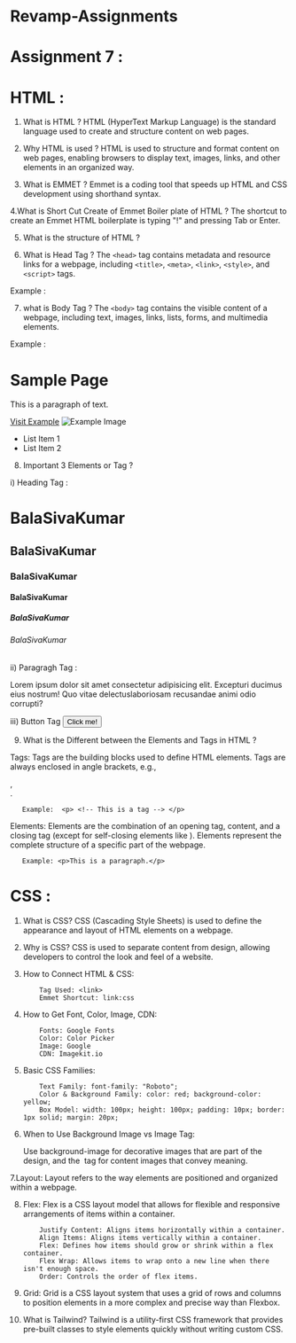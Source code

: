 # Revamp-Assignments 

# Assignment 7 :

# HTML :

1. What is HTML ?
          HTML (HyperText Markup Language) is the standard language used to create and structure content on web pages.

2. Why HTML is used ?
      HTML is used to structure and format content on web pages, enabling browsers to display text, images, links, and other elements in an organized way.

 3. What is EMMET ?
        Emmet is a coding tool that speeds up HTML and CSS development using shorthand syntax.

4.What is Short Cut Create of Emmet Boiler plate of HTML ?
        The shortcut to create an Emmet HTML boilerplate is typing "!" and pressing Tab or Enter.

5. What is the structure of HTML ?

   <!DOCTYPE html>
   <html lang="en">
   <head>
         <meta charset="UTF-8">
         <meta name="viewport" content="width=device-width, initial-scale=1.0">
         <title>Document</title>
   </head>
   <body>
    
   </body>
   </html>

6. What is Head Tag ?
        The `<head>` tag contains metadata and resource links for a webpage, including `<title>`, `<meta>`, `<link>`, `<style>`, and `<script>` tags.

Example :
      <head>
            <title>My Awesome Page</title>
            <meta charset="UTF-8">
            <meta name="viewport" content="width=device-width, initial-scale=1.0">
            <meta name="description" content="This is an example webpage.">
            <link rel="stylesheet" href="styles.css">
            <script src="script.js"></script>
      </head>

7. what is Body Tag ?
         The `<body>` tag contains the visible content of a webpage, including text, images, links, lists, forms, and multimedia elements.

Example :
          <body>
                <h1> Sample Page </h1>
                <p> This is a paragraph of text. </p>
                <a href="https://example.com">Visit Example</a>
                <img src="image.jpg" alt="Example Image">
                <ul>
                  <li>List Item 1</li>
                  <li>List Item 2</li>
                </ul>
         </body>

8. Important 3 Elements or Tag ?

  i) Heading Tag :
    <h1> BalaSivaKumar </h1>
    <h2> BalaSivaKumar </h2>
    <h3> BalaSivaKumar </h3>
    <h4> BalaSivaKumar </h4>
    <h5> BalaSivaKumar </h5>
    <h6> BalaSivaKumar </h6>

 ii) Paragragh Tag :
    <p>
    Lorem ipsum dolor sit amet consectetur adipisicing elit. Excepturi ducimus eius nostrum! Quo vitae delectuslaboriosam recusandae animi odio corrupti?
    </p>

iii) Button Tag
    <button> Click me!</button>

9. What is the Different between the Elements and Tags in HTML ?

 Tags:
             Tags are the building blocks used to define HTML elements.
             Tags are always enclosed in angle brackets, e.g., <div>, </div>.
   
       Example:  <p> <!-- This is a tag --> </p>

 Elements:
                Elements are the combination of an opening tag, content, and a closing tag (except for self-closing elements like <img>).
                Elements represent the complete structure of a specific part of the webpage.
   
       Example: <p>This is a paragraph.</p>


# CSS : 

1. What is CSS?
               CSS (Cascading Style Sheets) is used to define the appearance and layout of HTML elements on a webpage.

2. Why is CSS?
              CSS is used to separate content from design, allowing developers to control the look and feel of a website.

3. How to Connect HTML & CSS:
   
           Tag Used: <link>
           Emmet Shortcut: link:css
   
4. How to Get Font, Color, Image, CDN:
   
           Fonts: Google Fonts
           Color: Color Picker
           Image: Google
           CDN: Imagekit.io

5. Basic CSS Families:

           Text Family: font-family: "Roboto";
           Color & Background Family: color: red; background-color: yellow;
           Box Model: width: 100px; height: 100px; padding: 10px; border: 1px solid; margin: 20px;

6. When to Use Background Image vs Image Tag:

      Use background-image for decorative images that are part of the design, and the <img> tag for content images that convey meaning.

7.Layout:
          Layout refers to the way elements are positioned and organized within a webpage.

8. Flex:
        Flex is a CSS layout model that allows for flexible and responsive arrangements of items within a container.

           Justify Content: Aligns items horizontally within a container.
           Align Items: Aligns items vertically within a container.
           Flex: Defines how items should grow or shrink within a flex container.
           Flex Wrap: Allows items to wrap onto a new line when there isn't enough space.
           Order: Controls the order of flex items.
   
9. Grid:
        Grid is a CSS layout system that uses a grid of rows and columns to position elements in a more complex and precise way than Flexbox.

10. What is Tailwind?
         Tailwind is a utility-first CSS framework that provides pre-built classes to style elements quickly without writing custom CSS.






